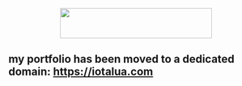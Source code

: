 <p align="center">
 <img src="https://github.com/iotalua/iotalua/assets/79117077/db3c95dc-f632-4313-bb0c-84a87863f316" width="300" height="60"/>
</p>

## my portfolio has been moved to a dedicated domain: https://iotalua.com



<!--
**iotalua/iotalua** is a ✨ _special_ ✨ repository because its `README.md` (this file) appears on your GitHub profile.

Here are some ideas to get you started:


- 🔭 I’m currently working on ...
- 🌱 I’m currently learning ...
- 👯 I’m looking to collaborate on ...
- 🤔 I’m looking for help with ...
- 💬 Ask me about ...
- 📫 How to reach me: ...
- 😄 Pronouns: ...
- ⚡ Fun fact: ...
-->
